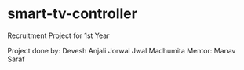 # smart-tv-controller
Recruitment Project for 1st Year
 
 
 Project done by:
 Devesh
 Anjali Jorwal
 Jwal
 Madhumita
 Mentor: Manav Saraf
 
